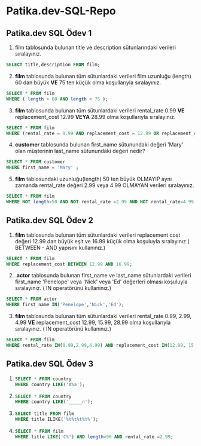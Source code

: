 # Patika.dev-SQL-Repo
## Patika.dev SQL Ödev 1

1. film tablosunda bulunan title ve description sütunlarındaki verileri sıralayınız.

```sql
SELECT title,description FROM film;
```

2. **film** tablosunda bulunan tüm sütunlardaki verileri film uzunluğu (length) 60 dan büyük **VE** 75 ten küçük olma koşullarıyla sıralayınız.

```sql
SELECT * FROM film 
WHERE ( length > 60 AND length < 75 );
```

3. **film** tablosunda bulunan tüm sütunlardaki verileri rental_rate 0.99 **VE** replacement_cost 12.99 **VEYA** 28.99 olma koşullarıyla sıralayınız.

```SQL
SELECT * FROM film
WHERE (rental_rate = 0.99 AND replacement_cost = 12.99 OR replacement_cost = 28.99);
```

4. **customer** tablosunda bulunan first_name sütunundaki değeri 'Mary' olan müşterinin last_name sütunundaki değeri nedir?

```sql
SELECT * FROM customer
WHERE first_name = 'Mary' ;
```

5. **film** tablosundaki uzunluğu(length) 50 ten büyük OLMAYIP aynı zamanda rental_rate değeri 2.99 veya 4.99 OLMAYAN verileri sıralayınız.

```sql
SELECT * FROM film
WHERE NOT length>50 AND NOT rental_rate =2.99 AND NOT rental_rate=4.99;
```
## Patika.dev SQL Ödev 2

1. **film** tablosunda bulunan tüm sütunlardaki verileri replacement cost değeri 12.99 dan büyük eşit ve 16.99 küçük olma koşuluyla sıralayınız ( BETWEEN - AND yapısını kullanınız.)

```sql
SELECT * FROM film
WHERE replacement_cost BETWEEN 12.99 AND 16.99;
```

2. .**actor** tablosunda bulunan first_name ve last_name sütunlardaki verileri first_name 'Penelope' veya 'Nick' veya 'Ed' değerleri olması koşuluyla sıralayınız. ( IN operatörünü kullanınız.)

```sql
SELECT * FROM actor
WHERE first_name IN('Penelope','Nick','Ed');
```

3. **film** tablosunda bulunan tüm sütunlardaki verileri rental_rate 0.99, 2.99, 4.99 **VE** replacement_cost 12.99, 15.99, 28.99 olma koşullarıyla sıralayınız. ( IN operatörünü kullanınız.)

```sql
SELECT * FROM film
WHERE rental_rate IN(0.99,2.99,4.99) AND replacement_cost IN(12.99, 15.99, 28.99);
```

## Patika.dev SQL Ödev 3

1. ```sql
   SELECT * FROM country
   WHERE country LIKE('A%a');
   ```

2. ```sql
   SELECT * FROM country
   WHERE country LIKE('_____n');
   ```

3. ```sql
   SELECT title FROM film
   WHERE title ILIKE('%t%t%t%t%');
   ```

4. ```sql
   SELECT * FROM film
   WHERE title LIKE('C%') AND length>90 AND rental_rate =2.99;
   ```

   

